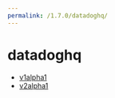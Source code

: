 ```yaml
---
permalink: /1.7.0/datadoghq/
---
```


# datadoghq



* [v1alpha1](v1alpha1/index.md)
* [v2alpha1](v2alpha1/index.md)